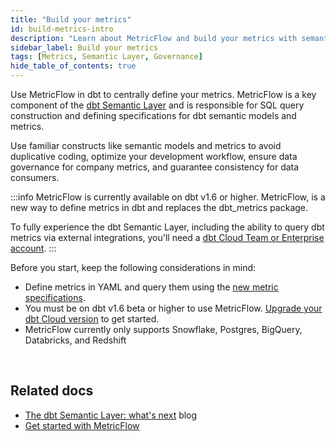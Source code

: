 ```yaml
---
title: "Build your metrics"
id: build-metrics-intro
description: "Learn about MetricFlow and build your metrics with semantic models"
sidebar_label: Build your metrics
tags: [Metrics, Semantic Layer, Governance]
hide_table_of_contents: true
---
```


Use MetricFlow in dbt to centrally define your metrics. MetricFlow is a key component of the [dbt Semantic Layer](/docs/use-dbt-semantic-layer/dbt-sl) and is responsible for SQL query construction and defining specifications for dbt semantic models and metrics.

Use familiar constructs like semantic models and metrics to avoid duplicative coding, optimize your development workflow, ensure data governance for company metrics, and guarantee consistency for data consumers.

:::info
MetricFlow is currently available on dbt v1.6 or higher. MetricFlow, is a new way to define metrics in dbt and  replaces the dbt_metrics package.

To fully experience the dbt Semantic Layer, including the ability to query dbt metrics via external integrations, you'll need a [dbt Cloud Team or Enterprise account](https://www.getdbt.com/pricing/).
:::

Before you start, keep the following considerations in mind:
- Define metrics in YAML and query them using the [new metric specifications](https://github.com/dbt-labs/dbt-core/discussions/7456).
- You must be on dbt v1.6 beta or higher to use MetricFlow. [Upgrade your dbt Cloud version](/docs/dbt-versions/upgrade-core-in-cloud) to get started.
- MetricFlow currently only supports Snowflake, Postgres, BigQuery, Databricks, and Redshift

<div className="grid--3-col">

<Card
    title="About MetricFlow"
    body="Understand MetricFlow's core concepts, key principles, and how to use this powerful tool."
    link="/docs/build/about-metricflow"
    icon="dbt-bit"/>

  <Card
    title="Semantic model"
    body="Use semantic models as the basis for defining data. They act as nodes in the semantic graph, with entities connecting them."
    link="/docs/build/semantic-models"
    icon="dbt-bit"/>

  <Card
    title="Metrics"
    body="Define metrics through the powerful combination of measures, constraints, or functions, effortlessly organized in either YAML files or separate files."
    link="/docs/build/metrics-overview"
    icon="dbt-bit"/>

  <Card
    title="About the dbt Semantic Layer"
    body="Introducing the dbt Semantic Layer, the universal process that allows data teams to centrally define and query metrics"
    link="/docs/use-dbt-semantic-layer/dbt-sl"
    icon="dbt-bit"/>

 <Card
    title="Get started with the dbt Semantic Layer"
    body="Use this guide to build and define metrics, set up the dbt Semantic Layer, and query them using the Semantic Layer APIs"
    link="/docs/use-dbt-semantic-layer/quickstart-sl"
    icon="dbt-bit"/>

  <Card
    title="Available integrations"
    body="Discover the diverse range of partners that seamlessly integrate with the powerful dbt Semantic Layer, allowing you to query and unlock valuable insights from your data ecosystem."
    link="/docs/use-dbt-semantic-layer/avail-sl-integrations"
    icon="dbt-bit"/>


</div> <br />


## Related docs

- [The dbt Semantic Layer: what's next](https://www.getdbt.com/blog/dbt-semantic-layer-whats-next/) blog
- [Get started with MetricFlow](/docs/build/sl-getting-started)


